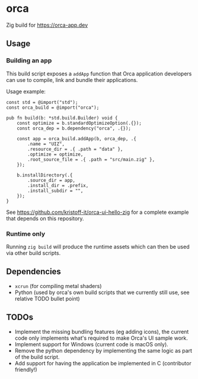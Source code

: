 # orca
Zig build for https://orca-app.dev


## Usage
### Building an app
This build script exposes a `addApp` function that Orca application developers can use to compile, link and bundle their applications.

Usage example:
```zig
const std = @import("std");
const orca_build = @import("orca");

pub fn build(b: *std.build.Builder) void {
    const optimize = b.standardOptimizeOption(.{});
    const orca_dep = b.dependency("orca", .{});

    const app = orca_build.addApp(b, orca_dep, .{
        .name = "UIZ",
        .resource_dir = .{ .path = "data" },
        .optimize = optimize,
        .root_source_file = .{ .path = "src/main.zig" },
    });

    b.installDirectory(.{
        .source_dir = app,
        .install_dir = .prefix,
        .install_subdir = "",
    });
}
```

See https://github.com/kristoff-it/orca-ui-hello-zig for a complete example that depends on this repository.

### Runtime only
Running `zig build` will produce the runtime assets which can then be used via other build scripts.


## Dependencies

- `xcrun` (for compiling metal shaders)
- Python (used by orca's own build scripts that we currently still use, see relative TODO bullet point)


## TODOs

- Implement the missing bundling features (eg adding icons), the current code only implements what's required to make Orca's UI sample work.
- Implement support for Windows (current code is macOS only).
- Remove the python dependency by implementing the same logic as part of the build script.
- Add support for having the application be implemented in C (contributor friendly!)
